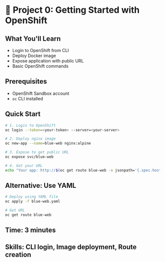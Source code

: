 # 🚀 **Project 0: Getting Started with OpenShift**

## **What You'll Learn**
- Login to OpenShift from CLI
- Deploy Docker image
- Expose application with public URL
- Basic OpenShift commands

## **Prerequisites**
- OpenShift Sandbox account
- `oc` CLI installed

## **Quick Start**
```bash
# 1. Login to OpenShift
oc login --token=<your-token> --server=<your-server>

# 2. Deploy nginx image
oc new-app --name=blue-web nginx:alpine

# 3. Expose to get public URL
oc expose svc/blue-web

# 4. Get your URL
echo "Your app: http://$(oc get route blue-web -o jsonpath='{.spec.host}')"
```

## **Alternative: Use YAML**
```bash
# Deploy using YAML file
oc apply -f blue-web.yaml

# Get URL
oc get route blue-web
```

## **Time**: 3 minutes
## **Skills**: CLI login, Image deployment, Route creation
